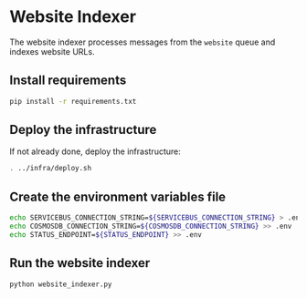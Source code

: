 # Website Indexer

The website indexer processes messages from the `website` queue and indexes website URLs.

## Install requirements

```bash
pip install -r requirements.txt
```

## Deploy the infrastructure

If not already done, deploy the infrastructure:

```bash
. ../infra/deploy.sh
```

## Create the environment variables file

```bash
echo SERVICEBUS_CONNECTION_STRING=${SERVICEBUS_CONNECTION_STRING} > .env
echo COSMOSDB_CONNECTION_STRING=${COSMOSDB_CONNECTION_STRING} >> .env
echo STATUS_ENDPOINT=${STATUS_ENDPOINT} >> .env
```

## Run the website indexer

```bash
python website_indexer.py
```
